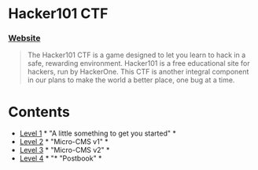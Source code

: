 # Hacker101 CTF

### [Website](https://ctf.hacker101.com/ctf)

> The Hacker101 CTF is a game designed to let you learn to hack in a safe, rewarding environment. Hacker101 is a free educational site for hackers, run by HackerOne. This CTF is another integral component in our plans to make the world a better place, one bug at a time.

Contents
======
* [Level 1]() *	"A little something to get you started" *
* [Level 2]() * "Micro-CMS v1" *
* [Level 3]() * "Micro-CMS v2" *
* [Level 4]() * "* "Postbook" *
